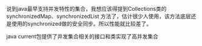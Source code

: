 说到java最早支持并发特性的集合，我想应该得提到Collections类的synchronizedMap、synchronizedList 方法了，估计很少人使用，该方法底层还是使用的synchronized做的安全同步。所以性能就比较差了。

java current包提供了并发集合相关的接口和类实现了高并发集合


